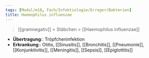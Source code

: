 ```yaml
---
tags: [Modul/m18, Fach/Infektiologie/Erreger/Bakterien]
title: Haemophilus influenzae
---
```

> [[gramnegativ]] > Stäbchen > [[Haemophilus influenzae]]

- **Übertragung**:: Tröpfcheninfektion
- **Erkrankung**:: Otitis, [[Sinusitis]], [[Bronchitis]], [[Pneumonie]], [[Konjunktivitis]], [[Meningitis]], [[Sepsis]], [[Epiglottitis]]

